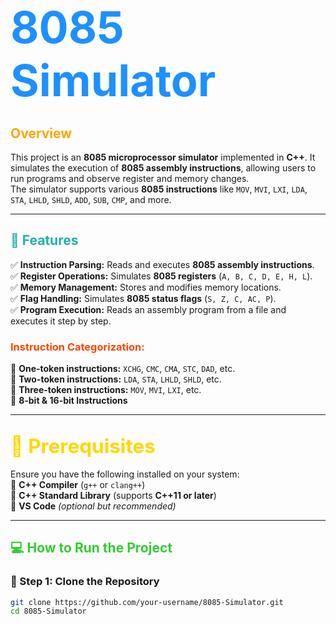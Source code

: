 # <span style="color:#1E90FF; font-size: 2.5em;">8085 Simulator</span>  

## <span style="color:#FFA500;">Overview</span>  
This project is an **8085 microprocessor simulator** implemented in **C++**. It simulates the execution of **8085 assembly instructions**, allowing users to run programs and observe register and memory changes.  
The simulator supports various **8085 instructions** like `MOV`, `MVI`, `LXI`, `LDA`, `STA`, `LHLD`, `SHLD`, `ADD`, `SUB`, `CMP`, and more.  

---

## <span style="color:#20B2AA;">🚀 Features</span>  
✅ **Instruction Parsing:** Reads and executes **8085 assembly instructions**.  
✅ **Register Operations:** Simulates **8085 registers** (`A, B, C, D, E, H, L`).  
✅ **Memory Management:** Stores and modifies memory locations.  
✅ **Flag Handling:** Simulates **8085 status flags** (`S, Z, C, AC, P`).  
✅ **Program Execution:** Reads an assembly program from a file and executes it step by step.  

### <span style="color:#FF4500;">Instruction Categorization:</span>  
📌 **One-token instructions:** `XCHG`, `CMC`, `CMA`, `STC`, `DAD`, etc.  
📌 **Two-token instructions:** `LDA`, `STA`, `LHLD`, `SHLD`, etc.  
📌 **Three-token instructions:** `MOV`, `MVI`, `LXI`, etc.  
📌 **8-bit & 16-bit Instructions**  

---

## <span style="color:#FFD700; font-size: 1.5em;">📌 Prerequisites</span>  
Ensure you have the following installed on your system:  
🔹 **C++ Compiler** (`g++` or `clang++`)  
🔹 **C++ Standard Library** (supports **C++11 or later**)  
🔹 **VS Code** _(optional but recommended)_  

---

## <span style="color:#32CD32;">💻 How to Run the Project</span>  

### 🔹 Step 1: Clone the Repository  
```sh
git clone https://github.com/your-username/8085-Simulator.git
cd 8085-Simulator
